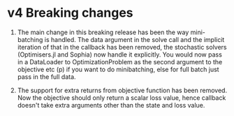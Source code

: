 # v4 Breaking changes

 1. The main change in this breaking release has been the way mini-batching is handled. The data argument in the solve call and the implicit iteration of that in the callback has been removed,
    the stochastic solvers (Optimisers.jl and Sophia) now handle it explicitly. You would now pass in a DataLoader to OptimizationProblem as the second argument to the objective etc (p) if you
    want to do minibatching, else for full batch just pass in the full data.

 2. The support for extra returns from objective function has been removed. Now the objective should only return a scalar loss value, hence callback doesn't take extra arguments other than the state and loss value.
